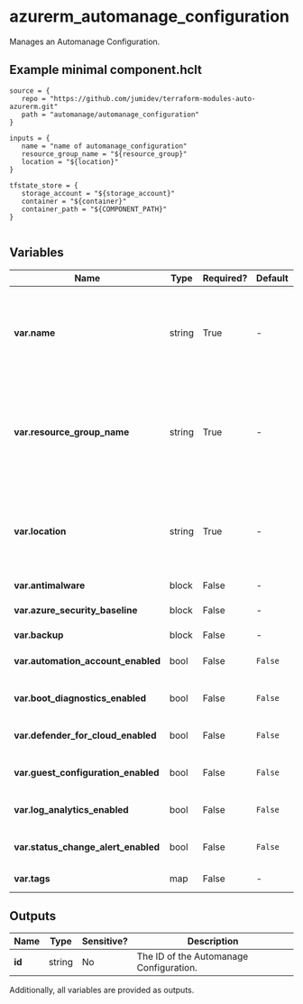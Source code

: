 # azurerm_automanage_configuration

Manages an Automanage Configuration.

## Example minimal component.hclt

```hcl
source = {
   repo = "https://github.com/jumidev/terraform-modules-auto-azurerm.git" 
   path = "automanage/automanage_configuration" 
}

inputs = {
   name = "name of automanage_configuration" 
   resource_group_name = "${resource_group}" 
   location = "${location}" 
}

tfstate_store = {
   storage_account = "${storage_account}" 
   container = "${container}" 
   container_path = "${COMPONENT_PATH}" 
}


```

## Variables

| Name | Type | Required? |  Default  |  Description |
| ---- | ---- | --------- |  ----------- | ----------- |
| **var.name** | string | True | -  |  The name which should be used for this Automanage Configuration. Changing this forces a new Automanage Configuration to be created. | 
| **var.resource_group_name** | string | True | -  |  The name of the Resource Group where the Automanage Configuration should exist. Changing this forces a new Automanage Configuration to be created. | 
| **var.location** | string | True | -  |  The Azure Region where the Automanage Configuration should exist. Changing this forces a new Automanage Configuration to be created. | 
| **var.antimalware** | block | False | -  |  A `antimalware` block. | 
| **var.azure_security_baseline** | block | False | -  |  A `azure_security_baseline` block. | 
| **var.backup** | block | False | -  |  A `backup` block. | 
| **var.automation_account_enabled** | bool | False | `False`  |  Whether the automation account is enabled. Defaults to `false`. | 
| **var.boot_diagnostics_enabled** | bool | False | `False`  |  Whether the boot diagnostics are enabled. Defaults to `false`. | 
| **var.defender_for_cloud_enabled** | bool | False | `False`  |  Whether the defender for cloud is enabled. Defaults to `false`. | 
| **var.guest_configuration_enabled** | bool | False | `False`  |  Whether the guest configuration is enabled. Defaults to `false`. | 
| **var.log_analytics_enabled** | bool | False | `False`  |  Whether log analytics are enabled. Defaults to `false`. | 
| **var.status_change_alert_enabled** | bool | False | `False`  |  Whether the status change alert is enabled. Defaults to `false`. | 
| **var.tags** | map | False | -  |  A mapping of tags to assign to the resource. | 



## Outputs

| Name | Type | Sensitive? | Description |
| ---- | ---- | --------- | --------- |
| **id** | string | No  | The ID of the Automanage Configuration. | 

Additionally, all variables are provided as outputs.
